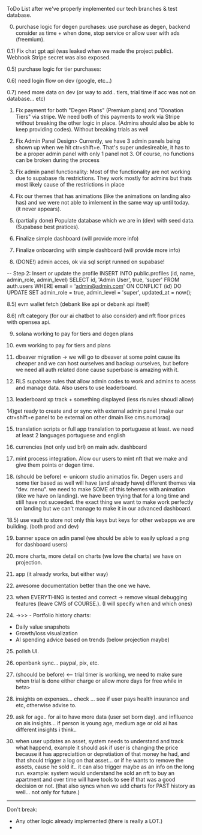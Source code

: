 ToDo List after we've properly implemented our tech branches & test database.

0) purchase logic for degen purchases: use purchase as degen, backend consider as time + when done, stop service or allow user with ads (freemium).

0.1) Fix chat gpt api (was leaked when we made the project public). Webhook Stripe secret was also exposed.

0.5) purchase logic for tier purchases:

0.6) need login flow on dev (google, etc...)

0.7) need more data on dev (or way to add.. tiers, trial time if acc was not on database... etc)

1) Fix payment for both "Degen Plans" (Premium plans) and "Donation Tiers" via stripe. We need both of this payments to work via Stripe without breaking the other logic in place. (Admins should also be able to keep providing codes). Without breaking trials as well

2) Fix Admin Panel Design>
Currently, we have 3 admin panels being shown up when we hit ctr+shift+e. That's super undesireable, it has to be a proper admin panel with only 1 panel not 3. Of course, no functions can be broken during the process

3) Fix admin panel functionality:
Most of the functionality are not working due to supabase rls restrictions. They work mostly for admins but thats most likely cause of the restrictions in place

4) Fix our themes that has animations (like the animations on landing also has) and we were not able to imlement in the same way up until today. (it never appears).

5) (partially done) Populate database which we are in (dev) with seed data. (Supabase best pratices).

6) Finalize simple dashboard (will provide more info)

7) Finalize onboarding with simple dashboard (will provide more info)

8) (DONE!) admin acces, ok via sql script runned on supabase!

-- Step 2: Insert or update the profile
INSERT INTO public.profiles (id, name, admin_role, admin_level)
SELECT id, 'Admin User', true, 'super'
FROM auth.users
WHERE email = 'admin@admin.com'
ON CONFLICT (id) 
DO UPDATE SET 
  admin_role = true,
  admin_level = 'super',
  updated_at = now();

8.5) evm wallet fetch (debank like api or debank api itself)

8.6) nft category (for our ai chatbot to also consider) and nft floor prices with opensea api.
  
9) solana working to pay for tiers and degen plans

10) evm working to pay for tiers and plans

11) dbeaver migration -> we will go to dbeaver at some point cause its cheaper and we can host ourselves and backup ourselves, but before we need all auth related done cause superbase is amazing with it.

12) RLS supabase rules that allow admin codes to work and admins to acess and manage data. Also users to use leaderboard.

13) leaderboard xp track + something displayed (less rls rules shoudl allow)

14)get ready to create and or sync with external admin panel (make our ctr+shift+e panel to be external on other dmain like cms.numoraq)

15) translation scripts or full app translation to portuguese at least. we need at least 2 languages portuguese and english

16) currencies (not only usd brl) on main adv. dashboard

17) mint process integration. Alow our users to mint nft that we make and give them points or degen time.

18) (should be before) <- unicorn studio animatios fix. Degen users and some tier based as well will have (and already have) different themes via "dev. menu". we need to make SOME of this tehemes with animation (like we have on landing). we have been trying that for a long time and still have not suceeded. the exact thing we want to make work perfectly on landing but we can't manage to make it in our advanced dashboard.

18.5) use vault to store not only this keys but keys for other webapps we are building. (both prod and dev)

19) banner space on adin panel (we should be able to easily upload a png for dashboard users)

20) more charts, more detail on charts (we love the charts) we have on projection.

21) app (it already works, but either way)

22) awesome documentation better than the one we have.

23) when EVERYTHING is tested and correct -> remove visual debugging features (leave CMS of COURSE.). (I will specify when and which ones)

24) ->>> - Portfolio history charts:
  - Daily value snapshots
  - Growth/loss visualization
  - AI spending advice based on trends
  (below projection maybe)

25) polish UI.

26) openbank sync... paypal, pix, etc.

27) (shoould be before) <-- trial timer is working, we need to make sure when trial is done either charge or allow more days for free while in beta>

28) insights on expenses... check ... see if user pays health insurance and etc, otherwise advise to.

29) ask for age.. for ai to have more data (user set born day). and inflluence on ais insights... if person is young age, medium age or old ai has different insights i think..

30) when user updates an asset, system needs to understand and track what happend, example it should ask if user is changing the price because it has appreciattion or depretiation of that money he had, and that should trigger a log on that asset... or if he wants to remove the assets, cause he sold it.. it can also trigger maybe as an info on the long run. example: system would understand he sold an nft to buy an apartment and over time will have tools to see if that was a good decision or not. (that also syncs when we add charts for PAST history as well... not only for future.)

--------

Don't break:

- Any other logic already implemented (there is really a LOT.)
- 